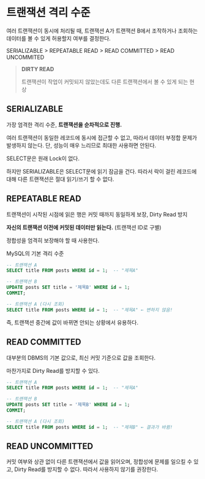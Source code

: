 # 트랜잭션 격리 수준
여러 트랜잭션이 동시에 처리될 때, 트랜잭션 A가 트랜잭션 B에서 조작하거나 조회하는 데이터를 볼 수 있게 허용할지 여부를 결정한다.

SERIALIZABLE >  REPEATABLE READ > READ COMMITTED > READ UNCOMMITED

> **DIRTY READ**
>
> 트랜잭션이 작업이 커밋되지 않았는데도 다른 트랜잭션에서 볼 수 있게 되는 현상

## SERIALIZABLE

가장 엄격한 격리 수준, **트랜잭션을 순차적으로 진행.**

여러 트랜잭션이 동일한 레코드에 동시에 접근할 수 없고, 따라서 데이터 부정합 문제가 발생하지 않는다. 단, 성능이 매우 느리므로 최대한 사용하면 안된다.

SELECT문은 원래 Lock이 없다.

하지만 SERIALIZABLE은 SELECT문에 읽기 잠금을 건다. 따라서 락이 걸린 레코드에 대해 다른 트랜잭션은 절대 읽기/쓰기 할 수 없다.

## REPEATABLE READ

트랜잭션이 시작된 시점에 읽은 행은 커밋 때까지 동일하게 보장, Dirty Read 방지

**자신의 트랜잭션 이전에 커밋된 데이터만 읽는다.** (트랜잭션 ID로 구별)

정합성을 엄격히 보장해야 할 때 사용한다.

MySQL의 기본 격리 수준

```sql
-- 트랜잭션 A
SELECT title FROM posts WHERE id = 1;  -- "제목A"

-- 트랜잭션 B
UPDATE posts SET title = '제목B' WHERE id = 1;
COMMIT;

-- 트랜잭션 A (다시 조회)
SELECT title FROM posts WHERE id = 1;  -- "제목A" ← 변하지 않음!
```

즉, 트랜잭션 중간에 값이 바뀌면 안되는 상황에서 유용하다.

## **READ COMMITTED**

대부분의 DBMS의 기본 값으로, 최신 커밋 기준으로 값을 조회한다.

마찬가지로 Dirty Read를 방지할 수 있다.

```sql
-- 트랜잭션 A
SELECT title FROM posts WHERE id = 1;  -- "제목A"

-- 트랜잭션 B
UPDATE posts SET title = '제목B' WHERE id = 1;
COMMIT;

-- 트랜잭션 A (다시 조회)
SELECT title FROM posts WHERE id = 1;  -- "제목B" ← 결과가 바뀜!
```

## **READ UNCOMMITTED**

커밋 여부와 상관 없이 다른 트랜잭션에서 값을 읽어오며, 정합성에 문제를 일으킬 수 있고, Dirty Read를 방지할 수 없다. 따라서 사용하지 않기를 권장한다.
